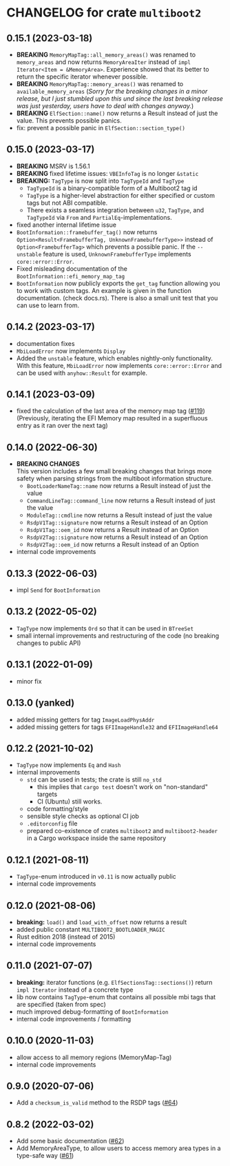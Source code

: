 # CHANGELOG for crate `multiboot2`

## 0.15.1 (2023-03-18)
- **BREAKING** `MemoryMapTag::all_memory_areas()` was renamed to `memory_areas`
  and now returns `MemoryAreaIter` instead of
  `impl Iterator<Item = &MemoryArea>`. Experience showed that its better to
  return the specific iterator whenever possible.
- **BREAKING** `MemoryMapTag::memory_areas()` was renamed to
  `available_memory_areas`
  (_Sorry for the breaking changes in a minor release, but I just stumbled upon
  this und since the last breaking release was just yesterday, users have to
  deal with changes anyway._)
- **BREAKING** `ElfSection::name()` now returns a Result instead of just the
  value. This prevents possible panics.
- fix: prevent a possible panic in `ElfSection::section_type()`

## 0.15.0 (2023-03-17)
- **BREAKING** MSRV is 1.56.1
- **BREAKING** fixed lifetime issues: `VBEInfoTag` is no longer `&static`
- **BREAKING:** `TagType` is now split into `TagTypeId` and `TagType`
  - `TagTypeId` is a binary-compatible form of a Multiboot2 tag id
  - `TagType` is a higher-level abstraction for either specified or custom tags
     but not ABI compatible.
  - There exists a seamless integration between `u32`, `TagType`, and
    `TagTypeId` via `From` and `PartialEq`-implementations.
- fixed another internal lifetime issue
- `BootInformation::framebuffer_tag()` now returns
  `Option<Result<FramebufferTag, UnknownFramebufferType>>` instead of
  `Option<FramebufferTag>` which prevents a possible panic. If the `--unstable`
  feature is used, `UnknownFramebufferType` implements `core::error::Error`.
- Fixed misleading documentation of the `BootInformation::efi_memory_map_tag`
- `BootInformation` now publicly exports the `get_tag` function allowing you to
  work with custom tags. An example is given in the function documentation.
  (check docs.rs). There is also a small unit test that you can use to learn
  from.

## 0.14.2 (2023-03-17)
- documentation fixes
- `MbiLoadError` now implements `Display`
- Added the `unstable` feature, which enables nightly-only functionality.
  With this feature, `MbiLoadError` now implements `core::error::Error` and can
  be used with `anyhow::Result` for example.

## 0.14.1 (2023-03-09)
- fixed the calculation of the last area of the memory map tag ([#119](https://github.com/rust-osdev/multiboot2/pull/119))
  (Previously, iterating the EFI Memory map resulted in a superfluous entry as it ran over the next tag)

## 0.14.0 (2022-06-30)
- **BREAKING CHANGES** \
  This version includes a few small breaking changes that brings more safety when parsing strings from the
  multiboot information structure.
  - `BootLoaderNameTag::name` now returns a Result instead of just the value
  - `CommandLineTag::command_line` now returns a Result instead of just the value
  - `ModuleTag::cmdline` now returns a Result instead of just the value
  - `RsdpV1Tag::signature` now returns a Result instead of an Option
  - `RsdpV1Tag::oem_id` now returns a Result instead of an Option
  - `RsdpV2Tag::signature` now returns a Result instead of an Option
  - `RsdpV2Tag::oem_id` now returns a Result instead of an Option
- internal code improvements

## 0.13.3 (2022-06-03)
- impl `Send` for `BootInformation`

## 0.13.2 (2022-05-02)
- `TagType` now implements `Ord` so that it can be used in `BTreeSet`
- small internal improvements and restructuring of the code (no breaking changes to public API)

## 0.13.1 (2022-01-09)
- minor fix

## 0.13.0 (**yanked**)
- added missing getters for tag `ImageLoadPhysAddr`
- added missing getters for tags `EFIImageHandle32` and `EFIImageHandle64`

## 0.12.2 (2021-10-02)
- `TagType` now implements `Eq` and `Hash`
- internal improvements
  - `std` can be used in tests; the crate is still `no_std`
    - this implies that `cargo test` doesn't work on "non-standard" targets
    - CI (Ubuntu) still works.
  - code formatting/style
  - sensible style checks as optional CI job
  - `.editorconfig` file
  - prepared co-existence of crates `multiboot2` and `multiboot2-header`
    in a Cargo workspace inside the same repository

## 0.12.1 (2021-08-11)
- `TagType`-enum introduced in `v0.11` is now actually public
- internal code improvements

## 0.12.0 (2021-08-06)
- **breaking:** `load()` and `load_with_offset` now returns a result
- added public constant `MULTIBOOT2_BOOTLOADER_MAGIC`
- Rust edition 2018 (instead of 2015)
- internal code improvements

## 0.11.0 (2021-07-07)

- **breaking:** iterator functions (e.g. `ElfSectionsTag::sections()`) return `impl Iterator` instead of a concrete type
- lib now contains `TagType`-enum that contains
  all possible mbi tags that are specified (taken from spec)
- much improved debug-formatting of `BootInformation`
- internal code improvements / formatting

## 0.10.0 (2020-11-03)
- allow access to all memory regions (MemoryMap-Tag)
- internal code improvements

## 0.9.0 (2020-07-06)

- Add a `checksum_is_valid` method to the RSDP tags ([#64](https://github.com/rust-osdev/multiboot2/pull/64))

## 0.8.2 (2022-03-02)

- Add some basic documentation ([#62](https://github.com/rust-osdev/multiboot2/pull/62))
- Add MemoryAreaType, to allow users to access memory area types in a type-safe way ([#61](https://github.com/rust-osdev/multiboot2/pull/61))
